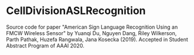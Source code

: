 # CellDivisionASLRecognition

Source code for paper "American Sign Language Recognition Using an FMCW Wireless Sensor" by Yuanqi Du, Nguyen Dang, Riley Wilkerson, Parth Pathak, Huzefa Rangwala, Jana Kosecka (2019). Accepted in Student Abstract Program of AAAI 2020.
